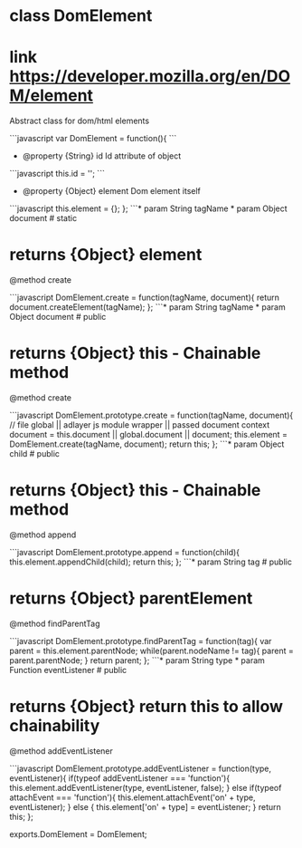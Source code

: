 # class DomElement

# link https://developer.mozilla.org/en/DOM/element


<p>Abstract class for dom/html elements </p>
```javascript
var DomElement = function(){
```
<ul>
<li>@property {String} id Id attribute of object</li>
</ul>
```javascript
this.id = '';
```
<ul>
<li>@property {Object} element Dom element itself</li>
</ul>
```javascript
this.element = {};
};
```* param String tagName
* param Object document
# static 

# returns {Object} element


<p>@method create</p>
```javascript
DomElement.create = function(tagName, document){
	return document.createElement(tagName);
};
```* param String tagName
* param Object document
# public 

# returns {Object} this - Chainable method


<p>@method create</p>
```javascript
DomElement.prototype.create = function(tagName, document){
	//		file global || adlayer js module wrapper || passed document context
	document = this.document || global.document || document;
	this.element = DomElement.create(tagName, document);
	return this;
};
```* param Object child
# public 

# returns {Object} this - Chainable method


<p>@method append</p>
```javascript
DomElement.prototype.append = function(child){
	this.element.appendChild(child);
	return this;
};
```* param String tag
# public 

# returns {Object} parentElement


<p>@method findParentTag</p>
```javascript
DomElement.prototype.findParentTag = function(tag){
	var parent = this.element.parentNode;
	while(parent.nodeName != tag){
		parent = parent.parentNode;
	}
	return parent;
};
```* param String type
* param Function eventListener
# public 

# returns {Object} return this to allow chainability


<p>@method addEventListener</p>
```javascript
DomElement.prototype.addEventListener = function(type, eventListener){
	if(typeof addEventListener === 'function'){
		this.element.addEventListener(type, eventListener, false);
	} else if(typeof attachEvent === 'function'){
		this.element.attachEvent('on' + type, eventListener);
	} else {
		this.element['on' + type] = eventListener;
	}
	return this;
};


exports.DomElement = DomElement;
```